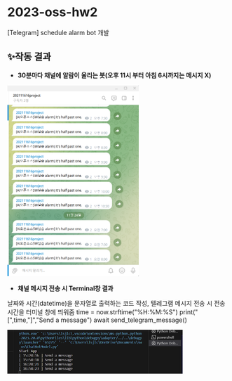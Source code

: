 # 2023-oss-hw2
[Telegram] schedule alarm bot 개발

## ✨작동 결과
- **30분마다 채널에 알람이 울리는 봇(오후 11시 부터 아침 6시까지는 메시지 X)**
<p align = "left"><img src = "assets/result.png" width = "300"></p>

- **채널 메시지 전송 시 Terminal창 결과**


날짜와 시간(datetime)을 문자열로 출력하는 코드 작성, 텔레그램 메시지 전송 시 전송 시간을 터미널 창에 띄워줌
    time = now.strftime("%H:%M:%S")
    print("[",time,"]","Send a message")
    await send_telegram_message()

<p align = "left"><img src = "assets/terminal.png" width = "400"></p>
